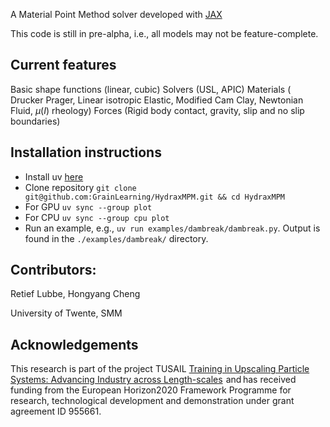 
A Material Point Method solver developed with [JAX](https://jax.readthedocs.io/en/latest/quickstart.html)

This code is still in pre-alpha, i.e., all models may not be feature-complete.


## Current features
Basic shape functions (linear, cubic)
Solvers (USL, APIC)
Materials ( Drucker Prager, Linear isotropic Elastic, Modified Cam Clay, Newtonian Fluid, $\mu (I)$ rheology)
Forces (Rigid body contact, gravity, slip and no slip boundaries)

## Installation instructions
- Install uv [here](https://docs.astral.sh/uv/getting-started/installation/)
- Clone repository `git clone git@github.com:GrainLearning/HydraxMPM.git && cd HydraxMPM`
- For GPU `uv sync --group plot`
- For CPU `uv sync --group cpu plot`
- Run an example, e.g., `uv run examples/dambreak/dambreak.py`. Output is found in the `./examples/dambreak/` directory.


## Contributors:
Retief Lubbe, Hongyang Cheng

University of Twente, SMM

## Acknowledgements
This research is part of the project TUSAIL [Training in Upscaling Particle Systems: Advancing Industry across Length-scales](https://tusail.eu)  and has received funding from the European Horizon2020 Framework Programme for research, technological development and demonstration under grant agreement ID 955661.

